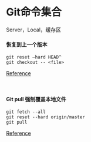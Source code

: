 # Git命令集合

<script src="../js/index.js"></script>
<div id="content"></div>


 
Server，Local，缓存区

#### 恢复到上一个版本
``````````
git reset –hard HEAD^ 
git checkout -- <file>
``````````
[Reference](https://blog.csdn.net/zch501157081/article/details/51939854)

<br/>

#### Git pull 强制覆盖本地文件

`````````
git fetch --all  
git reset --hard origin/master 
git pull
`````````
[Reference](https://blog.csdn.net/baple/article/details/49872765)
